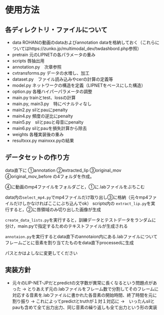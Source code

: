 # 使用方法
## 各ディレクトリ・ファイルについて
- data ROHANの動画のdataおよびannotation dataを格納しておく（これらについてはhttps://zunko.jp/multimodal_dev/twdashbord.php参照）
- pretrain 元のLIPNETの各パラメータの重み
- scripts 唇抽出用
- annotation.py　次章参照
- cvtransforms.py データの水増し、加工
- dataset.py　ファイル読み込みやcerの計算の定義等
- model.py ネットワークの構造を定義（LIPNETをベースにした構造）
- option.py 各種ハイパーパラメータの調整
- main.py trainとtest、lossの計算
 - main.py, main3.py　特にペナルティなし
 - main2.py silとpauにpenalty
 - main4.py 頻度の逆比にpenalty
 - main5.py　silとpauと母音にpenalty
 - main6.py silとpauを損失計算から除去
- weights 各種実装後の重み
- resultxxx.py mainxxx.pyの結果

## データセットの作り方
data直下に
①annotation
②extracted_lip
③original_mov
④original_mov_before
の4フォルダを作成。

④に動画のmp4ファイルをフォルダごと，①に.labファイルをぶちこむ

data内の`select_mp4.py`でmp4ファイルだけ取り出し③に格納（元々mp4ファイルだけしかなければここにぶち込んでok）
scripts内の `extract_lip.py`を実行すると，②に唇領域のみ切り出した画像が生成

`create_data_lists.py`を実行すると，訓練データとテストデータをランダムに分け，main.pyで指定するためのテキストファイルが生成される

`annotaion.py`を実行するとdata直下のannotaion内にある.labファイルについてフレームごとに音素を割り当てたものをdata直下processedに生成

パスとかはよしなに変更してください

## 実装方針
- 元々のLIP-NET-JPだとpredictの文字数が異常に長くなるという問題点があった
→ とりあえず元の.labファイルをフレーム数で分割してそのフレームに対応する音素を.labファイルに書かれた各音素の開始時間、終了時間を元に割り振り
→ これによってpredictとtruthが１対１対応に
→　いったんsilとpauも含めて全て出力出力、同じ音素の繰り返しも全て出力という形の実装